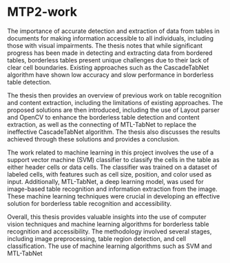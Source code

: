 # MTP2-work

The importance of accurate detection and extraction of data from tables in documents for making information accessible to all individuals, including those with visual impairments.
The thesis notes that while significant progress has been made in detecting and extracting data from bordered tables, borderless tables present unique challenges due to their lack of clear cell boundaries. 
Existing approaches such as the CascadeTabNet algorithm have shown low accuracy and slow performance in borderless table detection.

The thesis then provides an overview of previous work on table recognition and content extraction, including the limitations of existing approaches. The proposed solutions are then introduced, including the use of Layout parser and OpenCV to enhance the borderless table detection and content extraction, as well as the connecting of MTL-TabNet to replace the ineffective CascadeTabNet algorithm. 
The thesis also discusses the results achieved through these solutions and provides a conclusion.

The work related to machine learning in this project involves the use of a support vector machine (SVM) classifier to classify the cells in the table as either header cells or data cells. The classifier was trained on a dataset of labeled cells, with features such as cell size, position, and color used as input. Additionally, MTL-TabNet, a deep learning model, was used for image-based table recognition and information extraction from the image. These machine learning techniques were crucial in developing an effective solution for borderless table recognition and accessibility.

Overall, this thesis provides valuable insights into the use of computer vision techniques and machine learning algorithms for borderless table recognition and accessibility. The methodology involved several stages, including image preprocessing, table region detection, and cell classification. The use of machine learning algorithms such as SVM and MTL-TabNet
